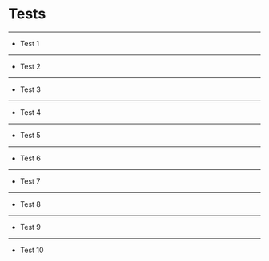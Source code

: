 # Tests

---

- Test 1

---

- Test 2

---

- Test 3

---

- Test 4

---

- Test 5

---

- Test 6

---

- Test 7

---

- Test 8

---

- Test 9

---

- Test 10
